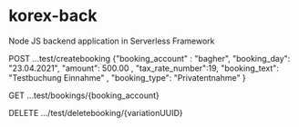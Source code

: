 # korex-back
Node JS backend application in Serverless Framework

POST 
...test/createbooking
{"booking_account" : "bagher",
"booking_day": "23.04.2021",
"amount": 500.00 ,
"tax_rate_number":19,
"booking_text": "Testbuchung Einnahme" ,
"booking_type": "Privatentnahme" }

GET
...test/bookings/{booking_account}

DELETE
.../test/deletebooking/{variationUUID}
